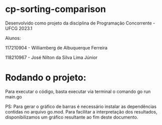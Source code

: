 # cp-sorting-comparison
Desenvolvido como projeto da disciplina de Programação Concorrente - UFCG 2023.1

Alunos:

117210904 - Williamberg de Albuquerque Ferreira

118210967 - José Nilton da Silva Lima Júnior

# Rodando o projeto:

Para executar o código, basta executar via terminal o comando go run main.go

PS: Para gerar o gráfico de barras é necessário instalar as dependências contidas no arquivo go.mod. Para facilitar a interpretação dos resultados, disponibilizamos um gráfico resultante ao fim deste documento.
